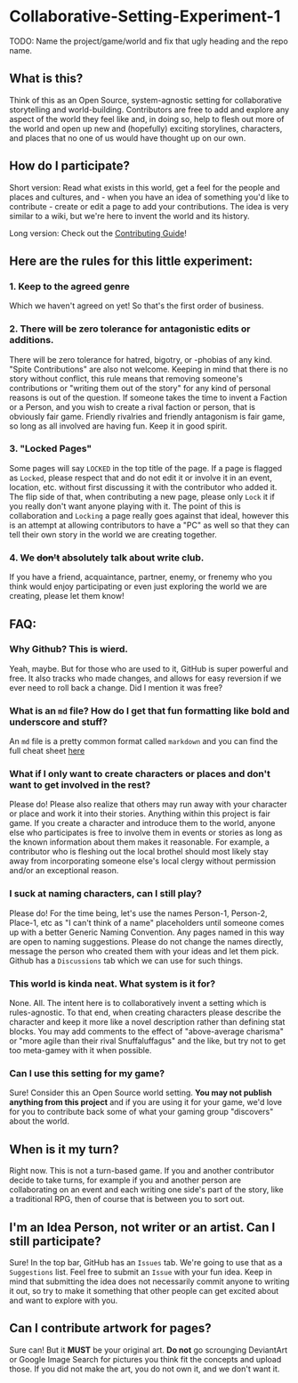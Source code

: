 # Collaborative-Setting-Experiment-1
TODO:   Name the project/game/world and fix that ugly heading and the repo name.

## What is this?
Think of this as an Open Source, system-agnostic setting for collaborative storytelling and 
world-building.  Contributors are free to add and explore any aspect of the world they feel 
like and, in doing so, help to flesh out more of the world and open up new and (hopefully) 
exciting storylines, characters, and places that no one of us would have thought up on our own.

## How do I participate?
Short version:  Read what exists in this world, get a feel for the people and places and cultures, 
and - when you have an idea of something you'd like to contribute - create or edit a page to add 
your contributions.  The idea is very similar to a wiki, but we're here to invent the world and 
its history.

Long version: Check out the [Contributing Guide](Contributing.md)!

## Here are the rules for this little experiment:

### 1. Keep to the agreed genre
Which we haven't agreed on yet!  So that's the first order of business.

### 2. There will be zero tolerance for antagonistic edits or additions.  
There will be zero tolerance for hatred, bigotry, or -phobias of any kind.  "Spite Contributions" 
are also not welcome.  Keeping in mind that there is no story without conflict, this rule means 
that removing someone's contributions or "writing them out of the story" for any kind of personal 
reasons is out of the question.  If someone takes the time to invent a Faction or a Person, and 
you wish to create a rival faction or person, that is obviously fair game.  Friendly rivalries and 
friendly antagonism is fair game, so long as all involved are having fun.  Keep it in good spirit.

### 3. "Locked Pages"
Some pages will say `LOCKED` in the top title of the page.  If a page is flagged as `Locked`, 
please respect that and do not edit it or involve it in an event, location, etc. without first 
discussing it with the contributor who added it.  The flip side of that, when contributing a 
new page, please only `Lock` it if you really don't want anyone playing with it.  The point 
of this is collaboration and `Locking` a page really goes against that ideal, however this is 
an attempt at allowing contributors to have a "PC" as well so that they can tell their own 
story in the world we are creating together.

### 4. We ~~don't~~ absolutely talk about write club.   
If you have a friend, acquaintance, partner, enemy, or frenemy who you think would enjoy participating
or even just exploring the world we are creating, please let them know!

## FAQ:
### Why Github?  This is wierd.
Yeah, maybe.  But for those who are used to it, GitHub is super powerful and free.  It also tracks who 
made changes, and allows for easy reversion if we ever need to roll back a change.  Did I mention it was 
free?

### What is an `md` file?  How do I get that fun formatting like bold and underscore and stuff?
An `md` file is a pretty common format called `markdown` and you can find the full cheat sheet 
[here](https://docs.github.com/en/get-started/writing-on-github/getting-started-with-writing-and-formatting-on-github/basic-writing-and-formatting-syntax#styling-text)

### What if I only want to create characters or places and don't want to get involved in the rest?
Please do!  Please also realize that others may run away with your character or place and work it
into their stories.  Anything within this project is fair game.  If you create a character and 
introduce them to the world, anyone else who participates is free to involve them in events or 
stories as long as the known information about them makes it reasonable.   For example, a contributor 
who is fleshing out the local brothel should most likely stay away from incorporating someone else's 
local clergy without permission and/or an exceptional reason.

### I suck at naming characters, can I still play?
Please do!  For the time being, let's use the names Person-1, Person-2, Place-1, etc as "I can't 
think of a name" placeholders until someone comes up with a better Generic Naming Convention.  Any 
pages named in this way are open to naming suggestions.  Please do not change the names directly, 
message the person who created them with your ideas and let them pick.  Github has a `Discussions` 
tab which we can use for such things.

### This world is kinda neat.  What system is it for?
None.  All.  The intent here is to collaboratively invent a setting which is rules-agnostic.  To that 
end, when creating characters please describe the character and keep it more like a novel description 
rather than defining stat blocks.  You may add comments to the effect of "above-average charisma" or 
"more agile than their rival Snuffaluffagus" and the like, but try not to get too meta-gamey with it 
when possible.

### Can I use this setting for my game?
Sure!  Consider this an Open Source world setting.  **You may not publish anything from this project** 
and if you are using it for your game, we'd love for you to contribute back some of what your gaming 
group "discovers" about the world.

## When is it my turn?
Right now.  This is not a turn-based game.  If you and another contributor decide to take turns, for 
example if you and another person are collaborating on an event and each writing one side's part of 
the story, like a traditional RPG, then of course that is between you to sort out.

## I'm an Idea Person, not writer or an artist.  Can I still participate?
Sure!  In the top bar, GitHub has an `Issues` tab.  We're going to use that as a `Suggestions` list.
Feel free to submit an `Issue` with your fun idea.  Keep in mind that submitting the idea does not
necessarily commit anyone to writing it out, so try to make it something that other people can get 
excited about and want to explore with you.

## Can I contribute artwork for pages?
Sure can!  But it **MUST** be your original art.  **Do not** go scrounging DeviantArt or Google Image 
Search for pictures you think fit the concepts and upload those.  If you did not make the art, you do 
not own it, and we don't want it.